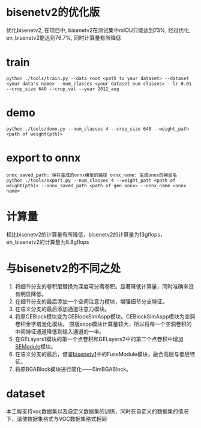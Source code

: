 # bisenetv2的优化版
优化bisenetv2, 在项目中, bisenetv2在测试集中mIOU只能达到73%, 经过优化, en_bisenetv2能达到76.7%, 同时计算量有所降低

# train
    python ./tools/train.py --data_root <path to your dataset> --dataset <your data's name> --num_classes <your dataset num classes> --lr 0.01 --crop_size 640 --crop_val --year 2012_aug

# demo
    python ./tools/demo.py --num_classes 4 --crop_size 640 --weight_path <path of weight(pth)>

# export to onnx
    onnx_saved_path: 保存生成的onnx模型的路径 onnx_name: 生成onnx的模型名
    python ./tools/export.py --num_classes 4 --weight_path <path of weight(pth)> --onnx_saved_path <path of gen onnx> --onnx_name <onnx name>

# 计算量
相比bisenetv2的计算量有所降低，bisenetv2的计算量为13gflops，en_bisenetv2的计算量为8.8gflops

# 与bisenetv2的不同之处
1. 将细节分支的卷积层替换为深度可分离卷积。显著降低计算量，同时准确率没有明显降低。
2. 在细节分支的最后添加一个空间注意力模块，增强细节分支特征。
3. 在语义分支的最后添加通道注意力模块。
4. 将原CEBlock模块变为CEBlockSimAspp模块。CEBlockSimAspp模块为空洞卷积金字塔池化模块。
    原版aspp模块计算量较大，所以将每一个空洞卷积的中间特征通道降低到输入通道的一半。
5. 在GELayers1模块的第一个点卷积和GELayers2中的第二个点卷积中增加[SEModule](https://arxiv.org/abs/1709.01507)模块。
6. 在语义分支的最后，借鉴[bisenetv1](https://arxiv.org/pdf/1808.00897.pdf)中的FuseModule模块，融合高层与低层特征。
7. 将原BGABlock模块进行简化——SimBGABlock。

# dataset
本工程支持voc数据集以及自定义数据集的训练，同时在自定义的数据集的情况下，请使数据集格式与VOC数据集格式相同